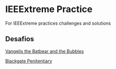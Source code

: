 # IEEExtreme Practice
For IEEExtreme practices challenges and solutions

## Desafios

[Vangelis the Batbear and the Bubbles](./Bubbles/Bubble.md)

[Blackgate Penitentiary](./Blackgate_Penitentiary/Blackgate_Penitentiary.md)
